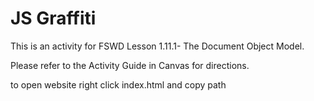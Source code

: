 # JS Graffiti

This is an activity for FSWD Lesson 1.11.1- The Document Object Model.

Please refer to the Activity Guide in Canvas for directions.

to open website right click index.html and copy path